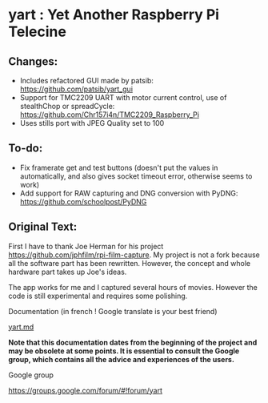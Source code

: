 # yart : Yet Another Raspberry Pi Telecine

## Changes:

 - Includes refactored GUI made by patsib: https://github.com/patsib/yart_gui
 - Support for TMC2209 UART with motor current control, use of stealthChop or spreadCycle: https://github.com/Chr157i4n/TMC2209_Raspberry_Pi
 - Uses stills port with JPEG Quality set to 100
 

## To-do:

 - Fix framerate get and test buttons (doesn't put the values in automatically, and also gives socket timeout error, otherwise seems to work)
 - Add support for RAW capturing and DNG conversion with PyDNG: https://github.com/schoolpost/PyDNG

## Original Text:

First I have to thank Joe Herman for his project https://github.com/jphfilm/rpi-film-capture. My project is not a fork because all the software part has been rewritten. However, the concept and whole hardware part takes up Joe's ideas.

The app works for me and I captured several hours of movies. However the code is still experimental and requires some polishing.

Documentation (in french ! Google translate is your best friend)

[yart.md](./yart.md)

**Note that this documentation dates from the beginning of the project and may be obsolete at some points. It is essential to consult the Google group, which contains all the advice and experiences of the users.**

Google group

https://groups.google.com/forum/#!forum/yart

